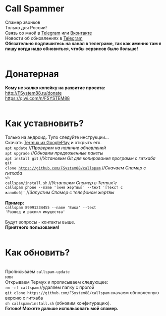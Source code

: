 # Call Spammer
Спамер звонков<br>
Только для России!<br>
Связь со мной в <a href="https://t-do.ru/FSystem88">Telegram</a> или <a href="https://vk.com/fsys88">Вконтакте</a><br>
Новости об обновлениях в <a href="https://t-do.ru/spymer">Telegram</a><br>
<b>Обязательно подпишитесь на канал в телеграме, так как именно там я пишу когда надо обновиться, чтобы сервисов было больше!</b><br><br>
# Донатерная
<b>Кому не жалко копейку на развитие проекта:</b><br>
http://FSystem88.ru/donate
<br>
https://qiwi.com/n/FSYSTEM88
<br><br>
# Как уставновить?
Только на андроид. Тупо следуйте инструкции...<br>
Скачать <a href="https://play.google.com/store/apps/details?id=com.termux&hl=ru">Termux из GooglePlay</a> и открыть его.<br>
<code>apt update</code> //<i>Проверим на наличие обновлений</i><br>
<code>apt upgrade</code> //<i>Обновим предложенные пакеты</i><br>
<code>apt install git</code> //<i>Установим Git для копирования программ с гитхаба</i><br>
<code>git clone https://github.com/FSystem88/callspam</code> //<i>Скачаем Спамер с гитхаба</i><br>
<code>sh callspam/install.sh</code> //<i>Установим Спамер в Termux'e</i><br>
<code>callspam phone --name '[имя жертвы]' --text '[текст с жалобой]'</code> //<i>Запустим Спамер с телефоном жертвы</i><br>
<br>
<b>Пример:</b><br>
<code>callspam 89991234455 --name 'Вика' --text 'Развод и распил имущества'</code><br><br>
Будут вопросы - контакты выше.<br>
<b>Приятного пользования!</b>
<br><br>
# Как обновить?
<br>
Прописываем <code>callspam-update</code>
<br>или<br>
Открываем Термух и прописываем следующее:<br>
<code>rm -rf callspam</code> //удаляем папку с прогой
<br>
<code>git clone https://github.com/FSystem88/callspam</code> скачаем обновленную версию с гитхаба
<br>
<code>sh callspam/install.sh</code> (обновим конфигурацию).
<br>
<b>Готово! Можете дальше использовать мой спамер.</b>
